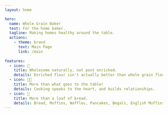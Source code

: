 ```yaml
---
layout: home

hero:
  name: Whole Grain Baker
  text: For the home baker.
  tagline: Making homes healthy around the table.
  actions:
    - theme: brand
      text: Main Page
      link: /main
      
features:
  - icon: 🌾
    title: Wholesome naturally, not post enriched.
    details: Enriched flour isn't actually better than whole grain flour. Learn why home made is healthier.
  - icon: 👩‍🍳
    title: More than what goes to the table!
    details: Cooking speaks to the heart, and builds relationships.
  - icon: 🍞
    title: More than a loaf of bread.
    details: Bread, Muffins, Waffles, Pancakes, Begals, English Muffins, Crackers and more!!!
---
```

